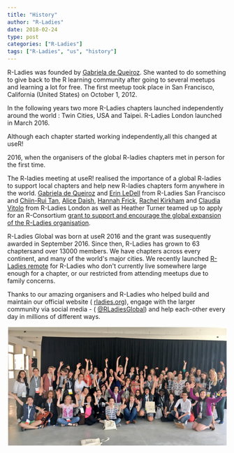 ```yaml
---
title: "History"
author: "R-Ladies"
date: 2018-02-24
type: post
categories: ["R-Ladies"]
tags: ["R-Ladies", "us", "history"]
---
```


R-Ladies was founded by [Gabriela de Queiroz](https://rladies.org/united-states-rladies/name/gabriela-de-queiroz/).
She wanted to do something to give back to the R learning community after going to several meetups and learning a lot for free.
The first meetup took place in San Francisco, California (United States) on October 1, 2012.

<!-- I think it would be great here to talk a bit about what an R-ladies meetup initially involved eg mentoring, training, guest speakers?  -->

In the following years two more R-Ladies chapters launched independently around the world <!--who by?-->: Twin Cities, USA and Taipei.
R-Ladies London launched in March 2016.

<!--I don't really understand this bit - did Gabriella initiate the other R ladies groups or did they all start organically? was it a coincidence that they were all called R-Ladies? Who set up these groups?--> Although each chapter started working independently,<!-- ~~the need for high-level coordination and support became evident at useR! 2016 where the San Francisco and London chapters met.~~ -->all this changed at useR!

2016, when the organisers of the global R-ladies chapters met in person for the first time.

The R-ladies meeting at useR!
realised the importance of a global R-ladies to support local chapters and help new R-ladies chapters form anywhere in the world.
[Gabriela de Queiroz](https://rladies.org/united-states-rladies/name/gabriela-de-queiroz/) and [Erin LeDell](https://rladies.org/r-speakers/name/erin-ledell/) from R-Ladies San Francisco and [Chiin-Rui Tan](https://rladies.org/r-speakers/name/chiin-rui-tan/), [Alice Daish](https://rladies.org/ladies-complete-list/name/alice-daish/), [Hannah Frick](https://rladies.org/ladies-complete-list/name/hannah-frick/), [Rachel Kirkham](https://rladies.org/ladies-complete-list/name/rachel-kirkham/) and [Claudia Vitolo](https://rladies.org/r-speakers/name/claudia-vitolo/) from R-Ladies London as well as Heather Turner teamed up to apply for an R-Consortium [grant to support and encourage the global expansion of the R-Ladies organisation](https://github.com/rladies/global/blob/master/rconsortium/FINAL%20-%20201607-%20rconsortiumproposalr-ladiesalignmentandglobalexpansion-july2016.pdf).

R-Ladies Global was born at useR 2016 and the grant was susequently awarded in September 2016.
Since then, R-Ladies has grown to 63 chapters<!-- there should be a link here to a list of every chapter -->and over 13000 members.
We have chapters across every continent, and many of the world's major cities.
We recently launched [R-Ladies remote](https://twitter.com/RLadiesRemote) for R-Ladies who don't currently live somewhere large enough for a chapter, or our restricted from attending meetups due to family concerns.

<!-- I'd love to say something here about R-ladies impact now. ie our events serve all R users from absolute beginners to experienced users. Some of the most respected R-users in both industry and academia are involved in R-ladies eg ... Some examples of some events that we have had or more obscure places R ladies are being formed, etc?-->

Thanks to our amazing organisers and R-Ladies who helped build and maintain our official website ( [rladies.org](https://rladies.org/)), engage with the larger community via social media - ( [@RLadiesGlobal](https://twitter.com/rladiesglobal?lang=en)) and help each-other every day in millions of different ways.

![R-Ladies in 2017 useR](R-Ladies.png)


